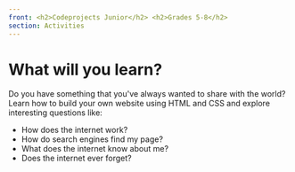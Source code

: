 ```yaml
---
front: <h2>Codeprojects Junior</h2> <h2>Grades 5-8</h2>
section: Activities
---
```


# What will you learn?

Do you have something that you've always wanted to share with the world?
Learn how to build your own website using HTML and CSS and explore interesting questions like:

- How does the internet work?
- How do search engines find my page?
- What does the internet know about me?
- Does the internet ever forget?
